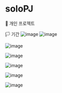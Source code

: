 # soloPJ

🚧 개인 프로젝트 

🏳 기간
![image](https://user-images.githubusercontent.com/50855104/213603592-63d5c07f-aa75-4f36-ad4e-2e67691d7b6e.png)
![image](https://user-images.githubusercontent.com/50855104/213603614-b7179cfe-78f2-4519-82fc-0ef9f3ff12b8.png)


![image](https://user-images.githubusercontent.com/50855104/213603638-2be844e2-77e7-41f2-aa98-b3f3bbc1e9e0.png)

![image](https://user-images.githubusercontent.com/50855104/213603671-7dac3b58-ec27-4516-aaad-bfa3b0a874bb.png)

![image](https://user-images.githubusercontent.com/50855104/213603732-8af63a53-1cc9-4869-a3b3-cc6a09f4febf.png)

![image](https://user-images.githubusercontent.com/50855104/213604063-6422f522-ceac-428a-ac83-a5362ac8dea2.png)

![image](https://user-images.githubusercontent.com/50855104/213604078-f4fdedf5-b375-4755-b9db-25c33ebecb6a.png)
